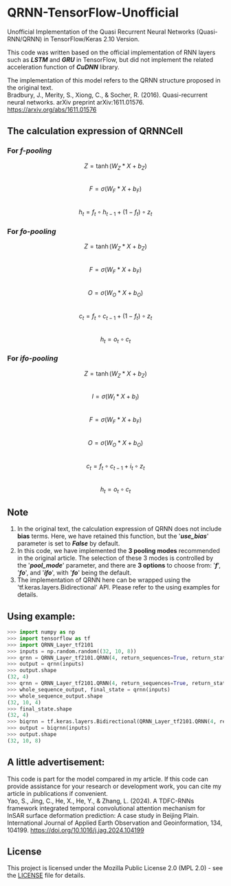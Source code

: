 # QRNN-TensorFlow-Unofficial
Unofficial Implementation of the Quasi Recurrent Neural Networks (Quasi-RNN/QRNN) in TensorFlow/Keras 2.10 Version.  
  
This code was written based on the official implementation of RNN layers such as ***LSTM*** and ***GRU*** in TensorFlow, but did not implement the related acceleration function of ***CuDNN*** library.  
  
The implementation of this model refers to the QRNN structure proposed in the original text.  
Bradbury, J., Merity, S., Xiong, C., & Socher, R. (2016). Quasi-recurrent neural networks. arXiv preprint arXiv:1611.01576. https://arxiv.org/abs/1611.01576  
  
## The calculation expression of QRNNCell
### For ***f-pooling***
$$Z = \tanh(W_Z * X + b_Z)$$  
$$F = \sigma(W_F * X + b_F)$$  
$$h_t = f_t \circ h_{t-1} + (1 - f_t) \circ z_t$$  
### For ***fo-pooling***
$$Z = \tanh(W_Z * X + b_Z)$$  
$$F = \sigma(W_F * X + b_F)$$  
$$O = \sigma(W_O * X + b_O)$$  
$$c_t = f_t \circ c_{t-1} + (1 - f_t) \circ z_t$$  
$$h_t = o_t \circ c_t$$  
### For ***ifo-pooling***
$$Z = \tanh(W_Z * X + b_Z)$$  
$$I = \sigma(W_I * X + b_I)$$  
$$F = \sigma(W_F * X + b_F)$$  
$$O = \sigma(W_O * X + b_O)$$  
$$c_t = f_t \circ c_{t-1} + i_t \circ z_t$$  
$$h_t = o_t \circ c_t$$  

## Note
1. In the original text, the calculation expression of QRNN does not include **bias** terms. Here, we have retained this function, but the '***use_bias***' parameter is set to ***False*** by default.
2. In this code, we have implemented the **3 pooling modes** recommended in the original article. The selection of these 3 modes is controlled by the '***pool_mode***' parameter, and there are **3 options** to choose from: '***f***', '***fo***', and '***ifo***', with '***fo***' being the default.
3. The implementation of QRNN here can be wrapped using the 'tf.keras.layers.Bidirectional' API. Please refer to the using examples for details.

## Using example:  
```python
>>> import numpy as np
>>> import tensorflow as tf
>>> import QRNN_Layer_tf2101
>>> inputs = np.random.random((32, 10, 8))
>>> qrnn = QRNN_Layer_tf2101.QRNN(4, return_sequences=True, return_state=True)
>>> output = qrnn(inputs)
>>> output.shape
(32, 4)
>>> qrnn = QRNN_Layer_tf2101.QRNN(4, return_sequences=True, return_state=True)
>>> whole_sequence_output, final_state = qrnn(inputs)
>>> whole_sequence_output.shape
(32, 10, 4)
>>> final_state.shape
(32, 4)
>>> biqrnn = tf.keras.layers.Bidirectional(QRNN_Layer_tf2101.QRNN(4, return_sequences=True), merge_mode="concat")
>>> output = biqrnn(inputs)
>>> output.shape
(32, 10, 8)
```  
  
## A little advertisement:
This code is part for the model compared in my article. If this code can provide assistance for your research or development work, you can cite my article in publications if convenient.  
Yao, S., Jing, C., He, X., He, Y., & Zhang, L. (2024). A TDFC-RNNs framework integrated temporal convolutional attention mechanism for InSAR surface deformation prediction: A case study in Beijing Plain. International Journal of Applied Earth Observation and Geoinformation, 134, 104199. https://doi.org/10.1016/j.jag.2024.104199

## License
This project is licensed under the Mozilla Public License 2.0 (MPL 2.0) - see the [LICENSE](./LICENSE) file for details.
